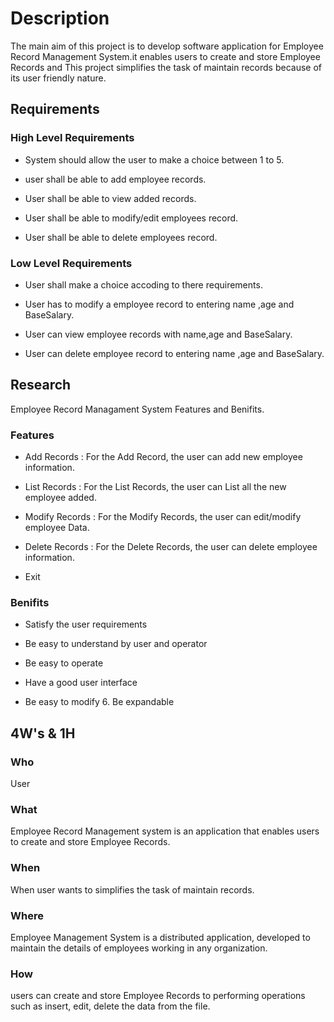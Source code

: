 # Description
  The main aim of this project is to develop software application for Employee Record Management System.it enables users to create and store Employee Records and This project simplifies the task of maintain records because of its user friendly nature.

## Requirements
###  High Level Requirements
- System should allow the user to make a choice between 1 to 5.
+ user shall be able to add employee records.
* User shall be able to view added records.
- User shall be able to modify/edit employees record.
+ User shall be able to delete employees record.

### Low Level Requirements
* User shall make a choice accoding to there requirements.
- User has to modify a employee record to entering name ,age and BaseSalary.
+ User can view employee records with name,age and BaseSalary.  
* User can delete employee record to entering name ,age and BaseSalary. 

## Research
  Employee Record Managament System Features and Benifits.

### Features
* Add Records    : For the Add Record, the user can add new employee information.
- List Records   : For the List Records, the user can List all the new employee added.
+ Modify Records : For the Modify Records, the user can edit/modify employee Data.
* Delete Records : For the Delete Records, the user can delete employee information.
- Exit 
  
### Benifits
* Satisfy the user requirements 
- Be easy to understand by user and operator 
+ Be easy to operate 
* Have a good user interface 
- Be easy to modify 6. Be expandable 

## 4W's & 1H
### Who
User

### What
Employee Record Management system is an application that enables users to create and store Employee Records.

### When
When user wants to simplifies the task of maintain records.

### Where
Employee Management System is a distributed application, developed to maintain the details 
of employees working in any organization.

### How
users can create and store Employee Records to performing operations such as insert, edit, delete the data from the file.




